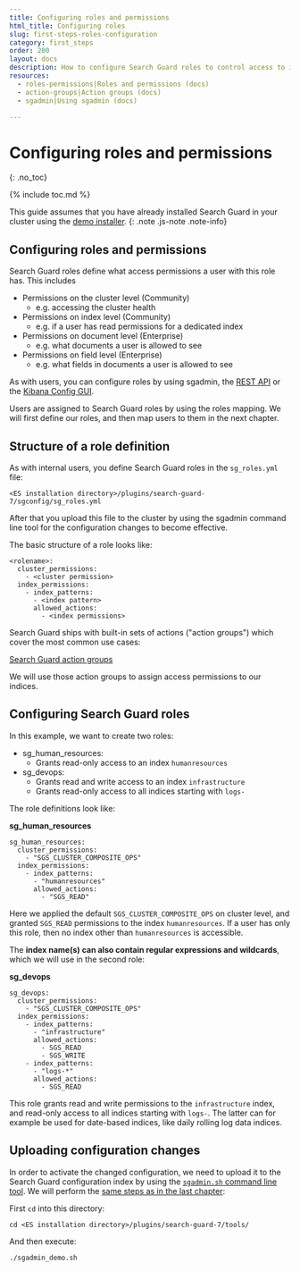 ```yaml
---
title: Configuring roles and permissions
html_title: Configuring roles
slug: first-steps-roles-configuration
category: first_steps
order: 200
layout: docs
description: How to configure Search Guard roles to control access to indices, documents and fields.
resources:
  - roles-permissions|Roles and permissions (docs)  
  - action-groups|Action groups (docs)  
  - sgadmin|Using sgadmin (docs)  

---
```


<!--- Copyright 2019 floragunn GmbH-->

# Configuring roles and permissions
{: .no_toc}

{% include toc.md %}

This guide assumes that you have already installed Search Guard in your cluster using the [demo installer](demo-installer).
{: .note .js-note .note-info}

## Configuring roles and permissions

Search Guard roles define what access permissions a user with this role has. This includes

* Permissions on the cluster level (Community)
  * e.g. accessing the cluster health 
* Permissions on index level (Community)
  * e.g. if a user has read permissions for a dedicated index
* Permissions on document level (Enterprise)
  * e.g. what documents a user is allowed to see
* Permissions on field level (Enterprise)
  * e.g. what fields in documents a user is allowed to see

As with users, you can configure roles by using sgadmin, the [REST API](rest-api-internalusers) or the [Kibana Config GUI](configuration-gui).
     
Users are assigned to Search Guard roles by using the roles mapping. We will first define our roles, and then map users to them in the next chapter.
     
## Structure of a role definition

As with internal users, you define Search Guard roles in the `sg_roles.yml` file:

```
<ES installation directory>/plugins/search-guard-7/sgconfig/sg_roles.yml
```

After that you upload this file to the cluster by using the sgadmin command line tool for the configuration changes to become effective. 

The basic structure of a role looks like:

```
<rolename>:
  cluster_permissions:
    - <cluster permission>
  index_permissions:
    - index_patterns:
      - <index pattern>
      allowed_actions:
        - <index permissions>
```

Search Guard ships with built-in sets of actions ("action groups") which cover the most common use cases:

[Search Guard action groups](action-groups#built-in-action-groups)

We will use those action groups to assign access permissions to our indices.

## Configuring Search Guard roles

In this example, we want to create two roles:

* sg\_human\_resources:
  * Grants read-only access to an index `humanresources` 
* sg\_devops:
  * Grants read and write access to an index `infrastructure`
  * Grants read-only access to all indices starting with `logs-`

The role definitions look like:

**sg\_human\_resources**

```
sg_human_resources:
  cluster_permissions:
    - "SGS_CLUSTER_COMPOSITE_OPS"
  index_permissions:
    - index_patterns:
      - "humanresources"
      allowed_actions:
        - "SGS_READ"
```  

Here we applied the default `SGS_CLUSTER_COMPOSITE_OPS` on cluster level, and granted `SGS_READ` permissions to the index `humanresources`. If a user has only this role, then no index other than `humanresources` is accessible.

The **index name(s) can also contain regular expressions and wildcards**, which we will use in the second role:

**sg\_devops**
  
```
sg_devops:
  cluster_permissions:
    - "SGS_CLUSTER_COMPOSITE_OPS"
  index_permissions:
    - index_patterns:
      - "infrastructure"
      allowed_actions:
        - SGS_READ
        - SGS_WRITE
    - index_patterns:
      - "logs-*"
      allowed_actions:
        - SGS_READ
```  

This role grants read and write permissions to the `infrastructure` index, and read-only access to all indices starting with `logs-`. The latter can for example be used for date-based indices, like daily rolling log data indices. 

## Uploading configuration changes

In order to activate the changed configuration, we need to upload it to the Search Guard configuration index by using the [`sgadmin.sh` command line tool](sgadmin). We will perform the [same steps as in the last chapter](first-steps-user-configuration):

First `cd` into this directory:

```
cd <ES installation directory>/plugins/search-guard-7/tools/
```

And then execute:

```
./sgadmin_demo.sh
```

